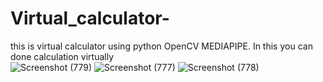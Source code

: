 # Virtual_calculator-
this is virtual calculator using python OpenCV  MEDIAPIPE.  In this you can done calculation virtually  
![Screenshot (779)](https://user-images.githubusercontent.com/83803557/166132188-b64a4803-3781-4d50-a7c5-aa37a1e371cb.png)
![Screenshot (777)](https://user-images.githubusercontent.com/83803557/166132193-f5fe6ce0-89b6-456a-a71b-8d9ba29ba236.png)
![Screenshot (778)](https://user-images.githubusercontent.com/83803557/166132195-e2c2bf76-c0de-4988-9829-8c5b29c8ddd0.png)
